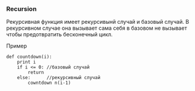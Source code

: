 
### Recursion

Рекурсивная функция имеет рекурсивынй случай и базовый случай.
В рекурсивном случае она вызывает сама себя в базовом не вызывает
чтобы предотвратить бесконечный цикл.

Пример 

```angular2html
def countdown(i):
    print i
    if i <= 0: //базовый случай
        return
    else:      //рекурсивный случай
        cowntdown n(i-1)

```


